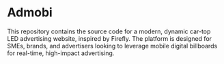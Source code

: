 # Admobi
This repository contains the source code for a modern, dynamic car-top LED advertising website, inspired by Firefly. The platform is designed for SMEs, brands, and advertisers looking to leverage mobile digital billboards for real-time, high-impact advertising.
